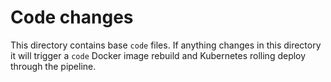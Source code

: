 # Code changes
This directory contains base `code` files. If anything changes in this directory it will trigger a `code` Docker image rebuild and Kubernetes rolling deploy through the pipeline.
